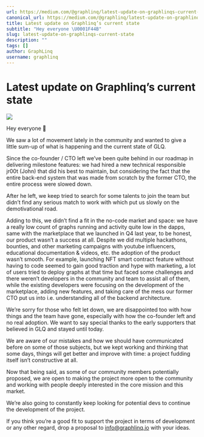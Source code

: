 ```yaml
---
url: https://medium.com/@graphlinq/latest-update-on-graphlinqs-current-state-2379b095c3b8
canonical_url: https://medium.com/@graphlinq/latest-update-on-graphlinqs-current-state-2379b095c3b8
title: Latest update on Graphlinq’s current state
subtitle: "Hey everyone \U0001F44B"
slug: latest-update-on-graphlinqs-current-state
description: ""
tags: []
author: GraphLinq
username: graphlinq
---
```


# Latest update on Graphlinq’s current state

![][image_ref_MSpUR3o4OWxQWDlzVFdvMWc4MnlaNHVBLmpwZWc=]

Hey everyone 👋

We saw a lot of movement lately in the community and wanted to give a little sum-up of what is happening and the current state of GLQ.

Since the co-founder / CTO left we’ve been quite behind in our roadmap in delivering milestone features: we had hired a new technical responsible jr00t (John) that did his best to maintain, but considering the fact that the entire back-end system that was made from scratch by the former CTO, the entire process were slowed down.

After he left, we keep tried to search for some talents to join the team but didn’t find any serious match to work with which put us slowly on the demotivational road.

Adding to this, we didn’t find a fit in the no-code market and space: we have a really low count of graphs running and activity quite low in the dapps, same with the marketplace that we launched in Q4 last year, to be honest, our product wasn’t a success at all. Despite we did multiple hackathons, bounties, and other marketing campaigns with youtube influencers, educational documentation & videos, etc. the adoption of the product wasn’t smooth. For example, launching NFT smart contract feature without having to code seemed to gain good traction and hype with marketing, a lot of users tried to deploy graphs at that time but faced some challenges and there weren’t developers in the community and team to assist all of them, while the existing developers were focusing on the development of the marketplace, adding new features, and taking care of the mess our former CTO put us into i.e. understanding all of the backend architecture.

We’re sorry for those who felt let down, we are disappointed too with how things and the team have gone, especially with how the co-founder left and no real adoption. We want to say special thanks to the early supporters that believed in GLQ and stayed until today.

We are aware of our mistakes and how we should have communicated before on some of those subjects, but we kept working and thinking that some days, things will get better and improve with time: a project fudding itself isn’t constructive at all.

Now that being said, as some of our community members potentially proposed, we are open to making the project more open to the community and working with people deeply interested in the core mission and this market.

We’re also going to constantly keep looking for potential devs to continue the development of the project.

If you think you’re a good fit to support the project in terms of development or any other regard, drop a proposal to info@graphlinq.io with your ideas.


[image_ref_MSpUR3o4OWxQWDlzVFdvMWc4MnlaNHVBLmpwZWc=]: data:image/jpeg;base64,
